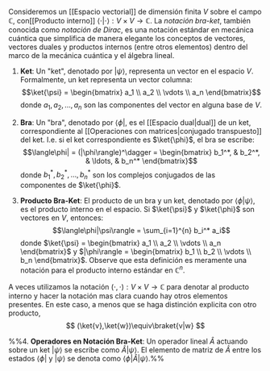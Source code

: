 Consideremos un [[Espacio vectorial]] de dimensión finita $V$ sobre el campo $\mathbb{C}$, con[[Producto interno]]  $\langle \cdot | \cdot \rangle : V \times V \rightarrow \mathbb{C}$. La _notación bra-ket_, también conocida como _notación de Dirac_, es una notación estándar en mecánica cuántica que simplifica de manera elegante los conceptos de vectores, vectores duales y productos internos  (entre otros elementos) dentro del marco de la mecánica cuántica y el álgebra lineal.

1. **Ket**: Un "ket", denotado por $|\psi\rangle$, representa un vector en el espacio $V$. Formalmente, un ket representa un vector columna: $$\ket{\psi} = \begin{bmatrix} a_1 \\ a_2 \\ \vdots \\ a_n \end{bmatrix}$$
	donde $a_1, a_2, \ldots, a_n$ son las componentes del vector en alguna base de $V$.
    
2. **Bra**: Un "bra", denotado por $\langle\phi|$, es el [[Espacio dual|dual]] de un ket, correspondiente al [[Operaciones con matrices|conjugado transpuesto]] del ket. I.e. si el ket correspondiente es $\ket{\phi}$, el bra se escribe: $$\langle\phi| = (|\phi\rangle)^\dagger = \begin{bmatrix} b_1^*, & b_2^*, & \ldots, & b_n^* \end{bmatrix}$$
	donde $b_1^*, b_2^*, \ldots, b_n^*$ son los complejos conjugados de las componentes de $\ket{\phi}$.
    
3. **Producto Bra-Ket**: El producto de un bra y un ket, denotado por $\langle\phi|\psi\rangle$, es el producto interno en el espacio. Si $\ket{\psi}$ y $\ket{\phi}$ son vectores en $V$, entonces: $$\langle\phi|\psi\rangle = \sum_{i=1}^{n} b_i^* a_i$$
    donde $\ket{\psi} = \begin{bmatrix} a_1 \\ a_2 \\ \vdots \\ a_n \end{bmatrix}$ y $|\phi\rangle = \begin{bmatrix} b_1 \\ b_2 \\ \vdots \\ b_n \end{bmatrix}$.
    Observe que esta definición es meramente una notación para el producto interno estándar en $\mathbb{C}^n$.

A veces utilizamos la notación $(\cdot , \cdot ) : V \times V \rightarrow \mathbb{C}$ para denotar al producto interno y hacer la notación mas clara cuando hay otros elementos presentes. En este caso, a menos que se haga distinción explicita con otro producto,
$$
(\ket{v},\ket{w})\equiv\braket{v|w}
$$


%%4. **Operadores en Notación Bra-Ket**: Un operador lineal $\hat{A}$ actuando sobre un ket $|\psi\rangle$ se escribe como $\hat{A}|\psi\rangle$. El elemento de matriz de $\hat{A}$ entre los estados $\langle\phi|$ y $|\psi\rangle$ se denota como $\langle\phi|\hat{A}|\psi\rangle$.%%